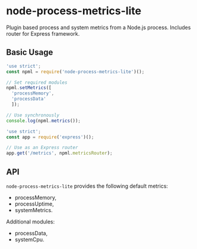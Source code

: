 # node-process-metrics-lite

Plugin based process and system metrics from a Node.js process. Includes router for Express framework.

## Basic Usage

```javascript
'use strict';
const npml = require('node-process-metrics-lite')();

// Set required modules
npml.setMetrics([
  'processMemory', 
  'processData'
  ]);

// Use synchronously
console.log(npml.metrics());
```
```javascript
'use strict';
const app = require('express')();

// Use as an Express router
app.get('/metrics', npml.metricsRouter);

```

## API

`node-process-metrics-lite` provides the following default metrics:

* processMemory,
* processUptime,
* systemMetrics.

Additional modules:
  * processData,
  * systemCpu.